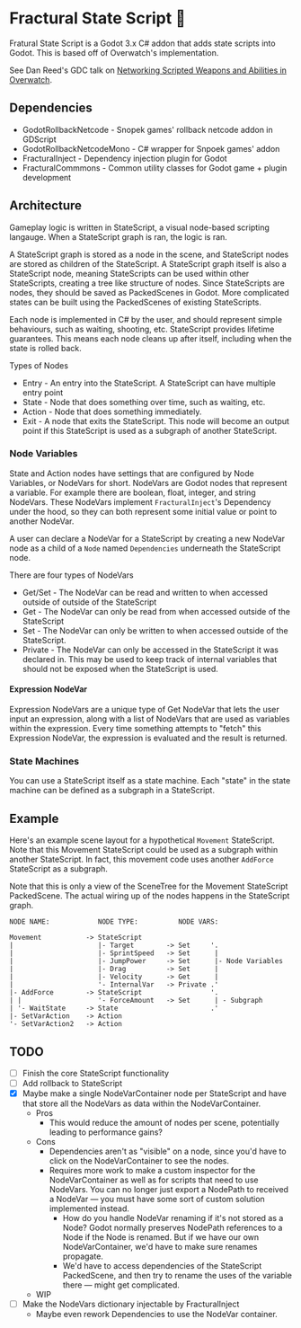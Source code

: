 # Fractural State Script 📜

Fratural State Script is a Godot 3.x C# addon that adds state scripts into Godot. This is based off of Overwatch's implementation.

See Dan Reed's GDC talk on [Networking Scripted Weapons and Abilities in Overwatch](https://www.youtube.com/watch?v=5jP0z7Atww4&t=553s).

## Dependencies
- GodotRollbackNetcode - Snopek games' rollback netcode addon in GDScript
- GodotRollbackNetcodeMono - C# wrapper for Snpoek games' addon
- FracturalInject - Dependency injection plugin for Godot
- FracturalCommmons - Common utility classes for Godot game + plugin development

## Architecture

Gameplay logic is written in StateScript, a visual node-based scripting langauge. When a StateScript graph is ran, the logic is ran. 

A StateScript graph is stored as a node in the scene, and StateScript nodes are stored as children of the StateScript. A StateScript graph itself is also a StateScript node, meaning StateScripts can be used within other StateScripts, creating a tree like structure of nodes. Since StateScripts are nodes, they should be saved as PackedScenes in Godot. More complicated states can be built using the PackedScenes of existing StateScripts.

Each node is implemented in C# by the user, and should represent simple behaviours, such as waiting, shooting, etc. StateScript provides lifetime guarantees. This means each node cleans up after itself, including when the state is rolled back.

Types of Nodes
- Entry - An entry into the StateScript. A StateScript can have multiple entry point
- State - Node that does something over time, such as waiting, etc.
- Action - Node that does something immediately.
- Exit - A node that exits the StateScript. This node will become an output point if this 
  StateScript is used as a subgraph of another StateScript.

### Node Variables

State and Action nodes have settings that are configured by Node Variables, or NodeVars for short. NodeVars are Godot nodes that represent a variable. For example there are boolean, float, integer, and string NodeVars. These NodeVars implement `FracturalInject`'s Dependency under the hood, so they can both represent some initial value or point to another NodeVar.

A user can declare a NodeVar for a StateScript by creating a new NodeVar node as a child of a `Node` named `Dependencies` underneath the StateScript node.

There are four types of NodeVars
- Get/Set - The NodeVar can be read and written to when accessed outside of outside of the StateScript
- Get - The NodeVar can only be read from when accessed outside of the StateScript 
- Set - The NodeVar can only be written to when accessed outside of the StateScript.  
- Private - The NodeVar can only be accessed in the StateScript it was declared in. This may be used to keep track of internal variables that should not be exposed when the StateScript is used.

#### Expression NodeVar

Expression NodeVars are a unique type of Get NodeVar that lets the user input an expression, along with a list of NodeVars that are used as variables within the expression. Every time something attempts to "fetch" this Expression NodeVar, the expression is evaluated and the result is returned.

### State Machines

You can use a StateScript itself as a state machine. Each "state" in the state machine can be defined as a subgraph in a StateScript.

## Example

Here's an example scene layout for a hypothetical `Movement` StateScript. Note that this Movement StateScript could be used as a subgraph within another StateScript. In fact, this movement code uses another `AddForce` StateScript as a subgraph. 

Note that this is only a view of the SceneTree for the Movement StateScript PackedScene. The actual wiring up of the nodes happens in the StateScript graph.

```
NODE NAME:            NODE TYPE:          NODE VARS:

Movement           -> StateScript
|                     |- Target        -> Set     '.
|                     |- SprintSpeed   -> Set      |
|                     |- JumpPower     -> Set      |- Node Variables
|                     |- Drag          -> Set      |
|                     |- Velocity      -> Get      |
|                     '- InternalVar   -> Private .'
|- AddForce        -> StateScript                 '.
| |                   '- ForceAmount   -> Set      | - Subgraph
| '- WaitState     -> State                       .'
|- SetVarAction    -> Action
'- SetVarAction2   -> Action
```

## TODO

- [ ] Finish the core StateScript functionality
- [ ] Add rollback to StateScript
- [X] Maybe make a single NodeVarContainer node per StateScript and have that store all the NodeVars as data within the NodeVarContainer. 
  - Pros
    - This would reduce the amount of nodes per scene, potentially leading to performance gains?
  - Cons
    - Dependencies aren't as "visible" on a node, since you'd have to click on the NodeVarContainer to see the nodes. 
    - Requires more work to make a custom inspector for the NodeVarContainer as well as for scripts that need to use NodeVars. You can no longer just export a NodePath to received a NodeVar — you must have some sort of custom solution implemented instead.
      - How do you handle NodeVar renaming if it's not stored as a Node? Godot normally preserves NodePath references to a Node if the Node is renamed. But if we have our own NodeVarContainer, we'd have to make sure renames propagate.
      - We'd have to access dependencies of the StateScript PackedScene, and then try to rename the uses of the variable there — might get complicated.
  - WIP
- [ ] Make the NodeVars dictionary injectable by FracturalInject
  - Maybe even rework Dependencies to use the NodeVar container.